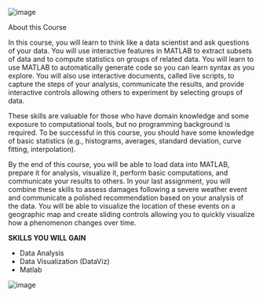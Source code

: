![image](https://user-images.githubusercontent.com/33997173/137081025-57021f19-af1e-4368-8687-b3b161649a15.png)

About this Course

In this course, you will learn to think like a data scientist and ask questions of your data.  You will use interactive features in MATLAB to extract subsets of data and to 
compute statistics on groups of related data. You will learn to use  MATLAB to automatically generate code so you can learn syntax as you explore.  You will also use interactive 
documents, called live scripts,  to capture the steps of your analysis, communicate the results, and provide interactive controls allowing others to experiment by selecting groups 
of data.

These skills are valuable for those who have domain knowledge and some exposure to computational tools, but no programming background is required. To be successful in this course, 
you should have some knowledge of basic statistics (e.g., histograms, averages, standard deviation, curve fitting, interpolation). 

By the end of this course, you will be able to load data into MATLAB, prepare it for analysis, visualize it, perform basic computations, and communicate your results to others. 
In your last assignment, you will combine these skills to assess damages following a severe weather event and communicate a polished recommendation based on your analysis of the
data.  You will be able to visualize the location of these events on a geographic map and create sliding controls allowing you to quickly visualize how a phenomenon changes over 
time.

**SKILLS YOU WILL GAIN**
* Data Analysis
* Data Visualization (DataViz)
* Matlab

![image](https://user-images.githubusercontent.com/33997173/137081339-0dafc047-ea8a-4096-9263-48d738238657.png)

